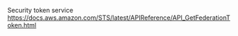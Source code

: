 Security token service
https://docs.aws.amazon.com/STS/latest/APIReference/API_GetFederationToken.html